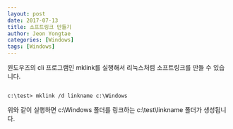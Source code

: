 ```yaml
---
layout: post
date: 2017-07-13
title: 소프트링크 만들기
author: Jeon Yongtae
categories: [Windows]
tags: [Windows]
---
```


윈도우즈의 cli 프로그램인 mklink를 실행해서 리눅스처럼 소프트링크를 만들 수 있습니다.



```

c:\test> mklink /d linkname c:\Windows

```



위와 같이 실행하면 c:\Windows 폴더를 링크하는 c:\test\linkname 폴더가 생성됩니다. 